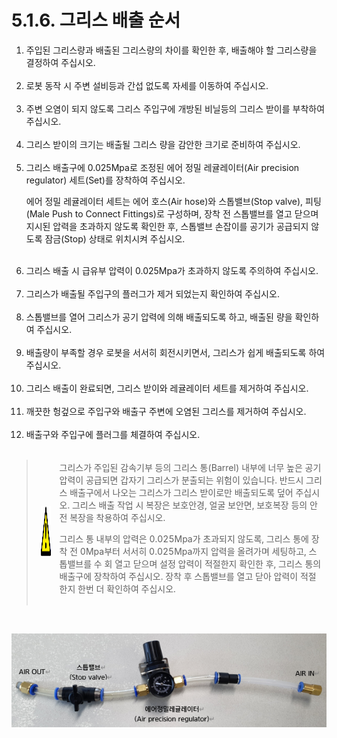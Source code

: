 ﻿# 5.1.6. 그리스 배출 순서

<ol style="list-style-type:decimal" start="1">
		<li>
            주입된 그리스량과 배출된 그리스량의 차이를 확인한 후, 배출해야 할 그리스량을 결정하여 주십시오.
        </li><br>			
		<li>
            로봇 동작 시 주변 설비등과 간섭 없도록 자세를 이동하여 주십시오. 
        </li><br>	  
        <li>
        	주변 오염이 되지 않도록 그리스 주입구에 개방된 비닐등의 그리스 받이를 부착하여 주십시오. 
        </li><br>	
        <li>
            그리스 받이의 크기는 배출될 그리스 량을 감안한 크기로 준비하여 주십시오.
        </li><br>	 
        <li>
            그리스 배출구에 0.025Mpa로 조정된 에어 정밀 레귤레이터(Air precision regulator) 세트(Set)를 장착하여 주십시오.<p>
            에어 정밀 레귤레이터 세트는 에어 호스(Air hose)와 스톱밸브(Stop valve), 피팅(Male Push to Connect Fittings)로 구성하며, 장착 전 스톱밸브를 열고 닫으며 지시된 압력을 초과하지 않도록 확인한 후, 스톱밸브 손잡이를 공기가 공급되지 않도록 잠금(Stop) 상태로 위치시켜 주십시오.
         </li><br>	 
        <li>
            그리스 배출 시 급유부 압력이 0.025Mpa가 초과하지 않도록 주의하여 주십시오.
        </li><br>	      
        <li>
            그리스가 배출될 주입구의 플러그가 제거 되었는지 확인하여 주십시오.
        </li><br>	 
        <li>
            스톱밸브를 열어 그리스가 공기 압력에 의해 배출되도록 하고, 배출된 량을 확인하여 주십시오.
        </li><br>	
        <li>
            배출량이 부족할 경우 로봇을 서서히 회전시키면서, 그리스가 쉽게 배출되도록 하여 주십시오. 
        </li><br>	
        <li>
            그리스 배출이 완료되면, 그리스 받이와 레귤레이터 세트를 제거하여 주십시오.
        </li><br>	
        <li>
            깨끗한 헝겊으로 주입구와 배출구 주변에 오염된 그리스를 제거하여 주십시오.
        </li><br>
        <li>
            배출구와 주입구에 플러그를 체결하여 주십시오.
        </li><br>	
</ol>


<blockquote>
<table border="0">
<thead>
  <tr>
    <td> <img src="../../_assets/주의표시.png" width = 80 height = 80> </td>
    <td colspan="4">그리스가 주입된 감속기부 등의 그리스 통(Barrel) 내부에 너무 높은 공기 압력이 공급되면 갑자기 그리스가 분출되는 위험이 있습니다. 반드시 그리스 배출구에서 나오는 그리스가 그리스 받이로만 배출되도록 덮어 주십시오. 그리스 배출 작업 시 복장은 보호안경, 얼굴 보안면, 보호복장 등의 안전 복장을 착용하여 주십시오.

그리스 통 내부의 압력은 0.025Mpa가 초과되지 않도록, 그리스 통에 장착 전  0Mpa부터 서서히 0.025Mpa까지 압력을 올려가며 세팅하고, 스톱밸브를 수 회 열고 닫으며 설정 압력이 적절한지 확인한 후, 그리스 통의 배출구에 장착하여 주십시오. 장착 후 스톱밸브를 열고 닫아 압력이 적절한지 한번 더 확인하여 주십시오.
</td>
  </tr>
</thead>
</table>  
</blockquote>
<br>

![](../../_assets/그림_5.1.8_그리스_배출_순서.png  )

